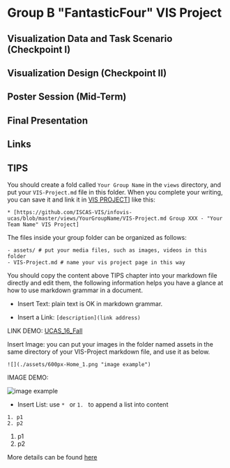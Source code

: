 # Group B "FantasticFour" VIS Project

## Visualization Data and Task Scenario (Checkpoint I)

## Visualization Design (Checkpoint II)

## Poster Session (Mid-Term)

## Final Presentation

## Links

## TIPS

You should create a fold called `Your Group Name` in the `views` directory, and put your `VIS-Project.md` file in this folder. When you complete your writing, you can save it and link it in [VIS PROJECT](http://211.147.15.14/UCAS_16_Fall/index.php/VIS_Project)] like this:

```
* [https://github.com/ISCAS-VIS/infovis-ucas/blob/master/views/YourGroupName/VIS-Project.md Group XXX - "Your Team Name" VIS Project]
```

The files inside your group folder can be organized as follows:

```
- assets/ # put your media files, such as images, videos in this folder
- VIS-Project.md # name your vis project page in this way
```

You should copy the content above TIPS chapter into your markdown file directly and edit them, the following information helps you have a glance at how to use markdown grammar in a document.

* Insert Text: plain text is OK in markdown grammar.

* Insert a Link: `[description](link address)`

LINK DEMO: [UCAS_16_Fall](http://vis.ios.ac.cn/UCAS_16_Fall/)

Insert Image: you can put your images in the folder named assets in the same directory of your VIS-Project markdown file, and use it as below.

```
![](./assets/600px-Home_1.png "image example")
```

IMAGE DEMO:

![](./assets/600px-Home_1.png "image example")

* Insert List: use `* ` or `1. ` to append a list into content

```
1. p1
2. p2
```

1. p1
2. p2

More details can be found [here](https://github.com/ISCAS-VIS/infovis-ucas/wiki)
